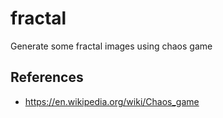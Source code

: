 # fractal
Generate some fractal images using chaos game

## References

* https://en.wikipedia.org/wiki/Chaos_game
